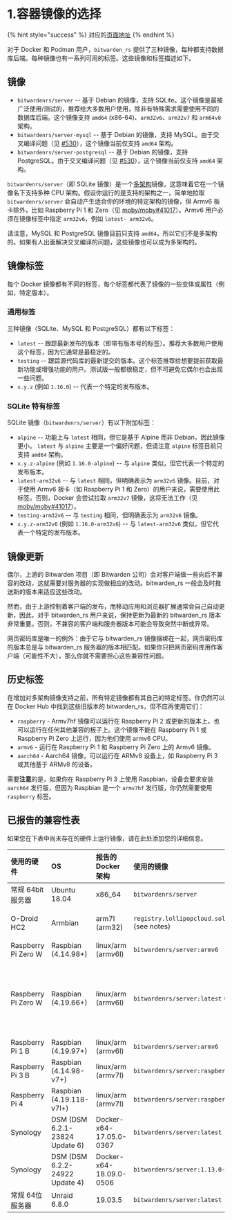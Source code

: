 # 1.容器镜像的选择

{% hint style="success" %}
对应的[页面地址](https://github.com/dani-garcia/bitwarden_rs/wiki/Which-container-image-to-use)
{% endhint %}

对于 Docker 和 Podman 用户，`bitwarden_rs` 提供了三种镜像，每种都支持数据库后端。每种镜像也有一系列可用的标签。这些镜像和标签描述如下。

## 镜像 <a id="images"></a>

* `bitwardenrs/server` -- 基于 Debian 的镜像，支持 SQLite。这个镜像是最被广泛使用/测试的，推荐给大多数用户使用，除非有特殊需求需要使用不同的数据库后端。这个镜像支持 `amd64` \(x86-64\)、`arm32v6`、`arm32v7` 和 `arm64v8` 架构。
* `bitwardenrs/server-mysql` -- 基于 Debian 的镜像，支持 MySQL。由于交叉编译问题（见 [\#530](https://github.com/dani-garcia/bitwarden_rs/issues/530)），这个镜像当前仅支持 `amd64`  架构。
* `bitwardenrs/server-postgresql` -- 基于 Debian 的镜像，支持 PostgreSQL。由于交叉编译问题（见 [\#530](https://github.com/dani-garcia/bitwarden_rs/issues/530)），这个镜像当前仅支持 `amd64`  架构。

`bitwardenrs/server`（即 SQLite 镜像）是一个[多架构](https://www.docker.com/blog/multi-arch-all-the-things/)镜像，这意味着它在一个镜像名下支持多种 CPU 架构。假设你运行的是支持的架构之一，简单地拉取 `bitwardenrs/server` 会自动产生适合你的环境的特定架构的镜像，但 Armv6 板卡除外，比如 Raspberry Pi 1 和 Zero（见 [moby/moby\#41017](https://github.com/moby/moby/issues/41017)）。Armv6 用户必须在镜像标签中指定 `arm32v6`，例如 `latest- arm32v6`。

请注意，MySQL 和 PostgreSQL 镜像目前只支持 `amd64`，所以它们不是多架构的。如果有人出面解决交叉编译的问题，这些镜像也可以成为多架构的。

## 镜像标签 <a id="image-tags"></a>

每个 Docker 镜像都有不同的标签，每个标签都代表了镜像的一些变体或属性（例如，特定版本）。

### 通用标签 <a id="common-tags"></a>

三种镜像（SQLite、MySQL 和 PostgreSQL）都有以下标签：

* `latest` --  跟踪最新发布的版本（即带有版本号的标签）。推荐大多数用户使用这个标签，因为它通常是最稳定的。
* `testing` -- 跟踪源代码库的最新提交的版本。这个标签推荐给想要提前获取最新功能或增强功能的用户。测试版一般都很稳定，但不可避免它偶尔也会出现一些问题。
* `x.y.z` \(例如 `1.16.0`\) -- 代表一个特定的发布版本。

### SQLite 特有标签 <a id="sqlite-specific-tags"></a>

SQLite 镜像（`bitwardenrs/server`）有以下附加标签：

* `alpine` -- 功能上与 `latest` 相同，但它是基于 Alpine 而非 Debian，因此镜像更小。 `latest` 与 `alpine` 主要是一个偏好问题，但请注意 `alpine` 标签目前只支持 `amd64` 架构。
* `x.y.z-alpine` \(例如 `1.16.0-alpine`\) -- 与 `alpine` 类似，但它代表一个特定的发布版本。
* `latest-arm32v6` -- 与 `latest` 相同，但明确表示为 `arm32v6` 镜像。目前，对于使用 Armv6 板卡（如 Raspberry Pi 1 和 Zero）的用户来说，需要使用此标签。否则，Docker 会尝试拉取 `arm32v7` 镜像，这将无法工作（见 [moby/moby\#41017](https://github.com/moby/moby/issues/41017)）。
* `testing-arm32v6` -- 与 `testing` 相同，但明确表示为 `arm32v6` 镜像。
* `x.y.z-arm32v6` \(例如 `1.16.0-arm32v6`\) -- 与 `latest-arm32v6` 类似，但它代表一个特定的发布版本。

## 镜像更新 <a id="image-updates"></a>

偶尔，上游的 Bitwarden 项目（即 Bitwarden 公司）会对客户端做一些向后不兼容的改动，这就需要对服务器的实现做相应的改动。bitwarden\_rs 一般会及时推送新的版本来适应这些改动。

然而，由于上游控制着客户端的发布，而移动应用和浏览器扩展通常会自己自动更新，因此，对于 bitwarden\_rs 用户来说，保持更新为最新的 bitwarden\_rs 版本非常重要。否则，不兼容的客户端和服务器版本可能会导致突然中断或异常。

网页密码库是唯一的例外：由于它与 bitwarden\_rs 镜像捆绑在一起，网页密码库的版本总是与 bitwarden\_rs 服务器的版本相匹配。如果你只把网页密码库用作客户端（可能性不大），那么你就不需要担心这些兼容性问题。

## 历史标签 <a id="historical-tags"></a>

在增加对多架构镜像支持之前，所有特定镜像都有其自己的特定标签。你仍然可以在 Docker Hub 中找到这些旧版本的 bitwarden\_rs，但不应再使用它们：

* `raspberry` - Armv7hf 镜像可以运行在 Raspberry Pi 2 或更新的版本上，也可以运行在任何其他兼容的板子上。这个镜像不能在 Raspberry Pi 1 或 Raspberry Pi Zero 上运行，因为他们使用 armv6 CPU。
* `armv6` - 运行在 Raspberry Pi 1 和 Raspberry Pi Zero 上的 Armv6 镜像。
* `aarch64` - Aarch64 镜像，可以运行在 ARMv8 设备上，如 Raspberry Pi 3 或其他基于 ARMv8 的设备。

需要**注意**的是，如果你在 Raspberry Pi 3 上使用 Raspbian，设备会要求安装 `aarch64` 发行版，但因为 Raspbian 是一个 `armv7hf` 发行版，你仍然需要使用 `raspberry` 标签。

## 已报告的兼容性表 <a id="reported-compatibility-table"></a>

如果您在下表中尚未存在的硬件上运行镜像，请在此处添加您的详细信息。

| 使用的硬件 | OS | 报告的 Docker  架构 | 使用的镜像 | 状态 | 备注 |
| :--- | :--- | :--- | :--- | :--- | :--- |
| 常规 64bit 服务器 | Ubuntu 18.04 | x86\_64 | `bitwardenrs/server` | OK |  |
| O-Droid HC2 | Armbian | arm7l \(arm32\) | `registry.lollipopcloud.solutions/arm32v7/bitwarden` \(see notes\) | OK | 从上游资源建立的非官方镜像；`bitwardenrs/server:raspberry`  是官方的等效镜像 |
| Raspberry Pi Zero W | Raspbian \(4.14.98+\) | linux/arm \(armv6l\) | `bitwardenrs/server:armv6` | OK |  |
| Raspberry Pi Zero W | Raspbian \(4.19.66+\) | linux/arm \(armv6l\) | `bitwardenrs/server:latest` \(Multiarch\) | OK | 只有在使用 docker 实验性功能 "docker pull --platform=linux/arm/v6"时，才能使用。否则会选择错误的镜像\([https://github.com/dani-garcia/bitwarden\_rs/issues/1064](https://github.com/dani-garcia/bitwarden_rs/issues/1064)\) |
| Raspberry Pi 1 B | Raspbian \(4.19.97+\) | linux/arm \(armv6l\) | `bitwardenrs/server:armv6` | OK |  |
| Raspberry Pi 3 B | Raspbian \(4.14.98-v7+\) | linux/arm \(armv7l\) | `bitwardenrs/server:raspberry` | OK |  |
| Raspberry Pi 4 | Raspbian \(4.19.118-v7l+\) | linux/arm \(armv7l\) | `bitwardenrs/server:raspberry` | OK | 4go 版本, rev 1.1 |
| Synology | DSM \(DSM 6.2.1-23824 Update 6\) | Docker-x64-17.05.0-0367 | `bitwardenrs/server:latest` | OK |  |
| Synology | DSM \(DSM 6.2.2-24922 Update 4\) | Docker-x64-18.09.0-0506 | `bitwardenrs/server:1.13.0-alpine` | OK |  |
| 常规 64位 服务器 | Unraid 6.8.0 | 19.03.5 | `bitwardenrs/server:latest` | OK |  |

